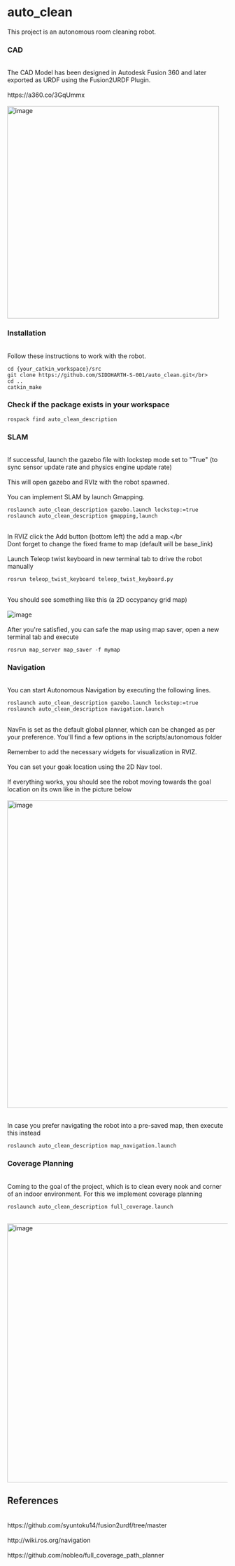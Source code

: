# auto_clean

This project is an autonomous room cleaning robot.

<h3>CAD</h3>
<br>The CAD Model has been designed in Autodesk Fusion 360 and later exported as URDF using the Fusion2URDF Plugin. </br>
<br>https://a360.co/3GqUmmx</br>
<br><img width="484" alt="image" src="https://github.com/SIDDHARTH-S-001/auto_clean/assets/73553742/b6503460-5693-4935-9cb4-442ac143dd5a"></br>

<h3>Installation</h3>
<br>Follow these instructions to work with the robot.</br>

```
cd {your_catkin_workspace}/src
git clone https://github.com/SIDDHARTH-S-001/auto_clean.git</br>
cd ..
catkin_make
```

  
<h3>Check if the package exists in your workspace</h3>

```
rospack find auto_clean_description
```
<h3>SLAM</h3>
<br>If successful, launch the gazebo file with lockstep mode set to "True" (to sync sensor update rate and physics engine update rate)</br>
<br>This will open gazebo and RVIz with the robot spawned.</br>
<br>You can implement SLAM by launch Gmapping.</br>

```
roslaunch auto_clean_description gazebo.launch lockstep:=true
roslaunch auto_clean_description gmapping,launch
```
<br>In RVIZ click the Add button (bottom left) the add a map.</br
<br>Dont forget to change the fixed frame to map (default will be base_link)</br>
<br>Launch Teleop twist keyboard in new terminal tab to drive the robot manually</br>

```
rosrun teleop_twist_keyboard teleop_twist_keyboard.py
```
<br>You should see something like this (a 2D occypancy grid map)</br>
<br>![image](https://github.com/SIDDHARTH-S-001/auto_clean/assets/73553742/ac4704ec-b388-449b-879e-e5ae321659ad)</br>
<br>After you're satisfied, you can safe the map using map saver, open a new terminal tab and execute</br>

```
rosrun map_server map_saver -f mymap

```

<h3>Navigation</h3>
<br>You can start Autonomous Navigation by executing the following lines.</br>

```
roslaunch auto_clean_description gazebo.launch lockstep:=true
roslaunch auto_clean_description navigation.launch
```
<br>NavFn is set as the default global planner, which can be changed as per your preference. You'll find a few options in the scripts/autonomous folder</br>
<br>Remember to add the necessary widgets for visualization in RVIZ.</br>
<br>You can set your goak location using the 2D Nav tool.</br>
<br>If everything works, you should see the robot moving towards the goal location on its own like in the picture below</br>
<br><img width="701" alt="image" src="https://github.com/SIDDHARTH-S-001/auto_clean/assets/73553742/ebde4c50-6bca-4df9-9944-7bf05df638ea"></br>

<br>In case you prefer navigating the robot into a pre-saved map, then execute this instead</br>

```
roslaunch auto_clean_description map_navigation.launch
```

<h3>Coverage Planning</h3>
<br>Coming to the goal of the project, which is to clean every nook and corner of an indoor environment. For this we implement coverage planning</br>

```
roslaunch auto_clean_description full_coverage.launch
```
<br><img width="590" alt="image" src="https://github.com/SIDDHARTH-S-001/auto_clean/assets/73553742/a272ede7-f2db-4165-83f9-e42acfd43f18"></br>


<h2>References</h2>
<br>https://github.com/syuntoku14/fusion2urdf/tree/master</br>
<br>http://wiki.ros.org/navigation</br>
<br>https://github.com/nobleo/full_coverage_path_planner</br>
